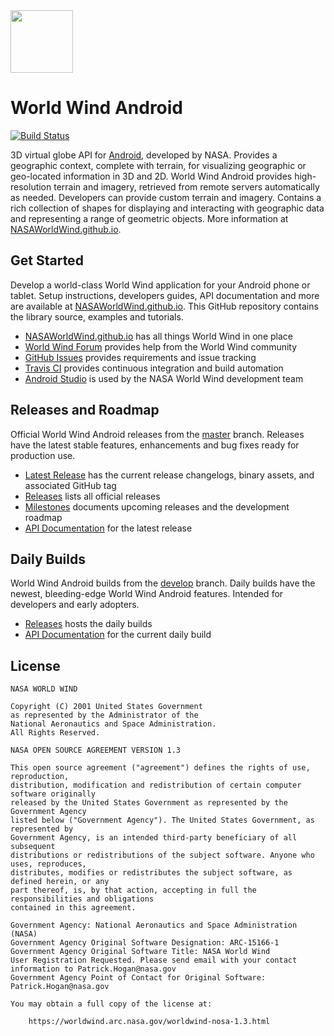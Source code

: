 <img src="https://nasaworldwind.github.io/css/images/nasa-logo.svg" height="100"/>

# World Wind Android

[![Build Status](https://travis-ci.org/NASAWorldWind/WorldWindAndroid.svg?branch=develop)](https://travis-ci.org/NASAWorldWind/WorldWindAndroid)

3D virtual globe API for [Android](https://developer.android.com), developed by NASA. Provides a geographic context,
complete with terrain, for visualizing geographic or geo-located information in 3D and 2D. World Wind Android provides
high-resolution terrain and imagery, retrieved from remote servers automatically as needed. Developers can provide
custom terrain and imagery. Contains a rich collection of shapes for displaying and interacting with geographic data and
representing a range of geometric objects. More information at [NASAWorldWind.github.io](https://nasaworldwind.github.io).

## Get Started

Develop a world-class World Wind application for your Android phone or tablet. Setup instructions, developers guides,
API documentation and more are available at [NASAWorldWind.github.io](https://nasaworldwind.github.io). This GitHub
repository contains the library source, examples and tutorials.

- [NASAWorldWind.github.io](https://nasaworldwind.github.io) has all things World Wind in one place
- [World Wind Forum](http://forum.worldwindcentral.com) provides help from the World Wind community
- [GitHub Issues](https://github.com/NASAWorldWind/WorldWindAndroid/issues) provides requirements and issue tracking
- [Travis CI](https://travis-ci.org/NASAWorldWind/WorldWindAndroid) provides continuous integration and build automation
- [Android Studio](https://developer.android.com/sdk/) is used by the NASA World Wind development team

## Releases and Roadmap

Official World Wind Android releases from the [master](https://github.com/NASAWorldWind/WorldWindAndroid/tree/master)
branch. Releases have the latest stable features, enhancements and bug fixes ready for production use.

- [Latest Release](https://github.com/NASAWorldWind/WorldWindAndroid/releases/latest) has the current release changelogs, binary assets, and associated GitHub tag
- [Releases](https://github.com/NASAWorldWind/WorldWindAndroid/releases/) lists all official releases
- [Milestones](https://github.com/NASAWorldWind/WorldWindAndroid/milestones) documents upcoming releases and the development roadmap
- [API Documentation](https://nasaworldwind.github.io/assets/android/latest/javadoc) for the latest release

## Daily Builds

World Wind Android builds from the [develop](https://github.com/NASAWorldWind/WorldWindAndroid/tree/develop) branch.
Daily builds have the newest, bleeding-edge World Wind Android features. Intended for developers and early adopters.

- [Releases](https://github.com/NASAWorldWind/WorldWindAndroid/releases) hosts the daily builds
- [API Documentation](https://nasaworldwind.github.io/assets/android/daily/javadoc) for the current daily build

## License

    NASA WORLD WIND

    Copyright (C) 2001 United States Government
    as represented by the Administrator of the
    National Aeronautics and Space Administration.
    All Rights Reserved.

    NASA OPEN SOURCE AGREEMENT VERSION 1.3

    This open source agreement ("agreement") defines the rights of use, reproduction,
    distribution, modification and redistribution of certain computer software originally
    released by the United States Government as represented by the Government Agency
    listed below ("Government Agency"). The United States Government, as represented by
    Government Agency, is an intended third-party beneficiary of all subsequent
    distributions or redistributions of the subject software. Anyone who uses, reproduces,
    distributes, modifies or redistributes the subject software, as defined herein, or any
    part thereof, is, by that action, accepting in full the responsibilities and obligations 
    contained in this agreement.

    Government Agency: National Aeronautics and Space Administration (NASA)
    Government Agency Original Software Designation: ARC-15166-1
    Government Agency Original Software Title: NASA World Wind
    User Registration Requested. Please send email with your contact information to Patrick.Hogan@nasa.gov
    Government Agency Point of Contact for Original Software: Patrick.Hogan@nasa.gov

    You may obtain a full copy of the license at:

        https://worldwind.arc.nasa.gov/worldwind-nosa-1.3.html

